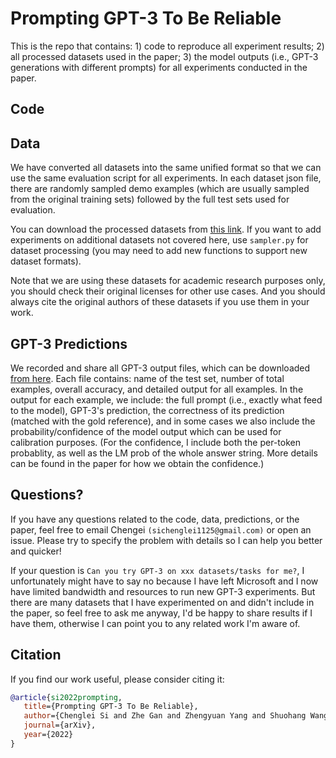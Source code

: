 # Prompting GPT-3 To Be Reliable 

This is the repo that contains: 1) code to reproduce all experiment results; 2) all processed datasets used in the paper; 3) the model outputs (i.e., GPT-3 generations with different prompts) for all experiments conducted in the paper. 


## Code 


## Data

We have converted all datasets into the same unified format so that we can use the same evaluation script for all experiments. In each dataset json file, there are randomly sampled demo examples (which are usually sampled from the original training sets) followed by the full test sets used for evaluation. 

You can download the processed datasets from [this link](https://drive.google.com/file/d/1XfPbxJpVbeNwRTubyX-6NIY6b52LBtGi/view?usp=sharing).
If you want to add experiments on additional datasets not covered here, use ``sampler.py`` for dataset processing (you may need to add new functions to support new dataset formats). 

Note that we are using these datasets for academic research purposes only, you should check their original licenses for other use cases. 
And you should always cite the original authors of these datasets if you use them in your work. 


## GPT-3 Predictions

We recorded and share all GPT-3 output files, which can be downloaded [from here](https://drive.google.com/file/d/1Mlj8kciJzX96Sfl7iGH1M2e3V-krvOAG/view?usp=sharing). Each file contains: name of the test set, number of total examples, overall accuracy, and detailed output for all examples. In the output for each example, we include: the full prompt (i.e., exactly what feed to the model), GPT-3's prediction, the correctness of its prediction (matched with the gold reference), and in some cases we also include the probability/confidence of the model output which can be used for calibration purposes. (For the confidence, I include both the per-token probablity, as well as the LM prob of the whole answer string. More details can be found in the paper for how we obtain the confidence.)

## Questions? 

If you have any questions related to the code, data, predictions, or the paper, feel free to email Chengei `(sichenglei1125@gmail.com)` or open an issue. Please try to specify the problem with details so I can help you better and quicker! 

If your question is ``Can you try GPT-3 on xxx datasets/tasks for me?``, I unfortunately might have to say no because I have left Microsoft and I now have limited bandwidth and resources to run new GPT-3 experiments. But there are many datasets that I have experimented on and didn't include in the paper, so feel free to ask me anyway, I'd be happy to share results if I have them, otherwise I can point you to any related work I'm aware of. 


## Citation 

If you find our work useful, please consider citing it:
```bibtex
@article{si2022prompting,
   title={Prompting GPT-3 To Be Reliable},
   author={Chenglei Si and Zhe Gan and Zhengyuan Yang and Shuohang Wang and Jianfeng Wang and Jordan Boyd-Graber and Lijuan Wang},
   journal={arXiv},
   year={2022}
}
```

